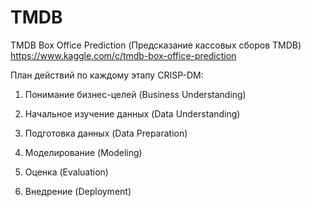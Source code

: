 # TMDB

TMDB Box Office Prediction (Предсказание кассовых сборов TMDB) https://www.kaggle.com/c/tmdb-box-office-prediction

План действий по каждому этапу CRISP-DM:

1. Понимание бизнес-целей (Business Understanding)





2. Начальное изучение данных (Data Understanding)





3. Подготовка данных (Data Preparation)





4. Моделирование (Modeling)





5. Оценка (Evaluation)





6. Внедрение (Deployment)
